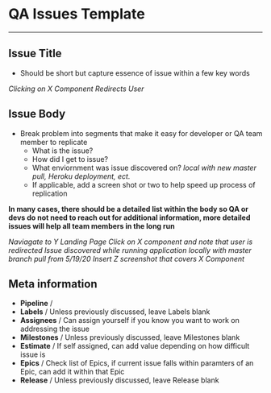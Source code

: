 # QA Issues Template

---

## Issue Title

- Should be short but capture essence of issue within a few key words

_Clicking on X Component Redirects User_

## Issue Body

- Break problem into segments that make it easy for developer or QA team member to replicate
  - What is the issue?
  - How did I get to issue?
  - What enviornment was issue discovered on?
    _local with new master pull, Heroku deployment, ect._
  - If applicable, add a screen shot or two to help speed up process of replication

**In many cases, there should be a detailed list within the body so QA or devs do not need to reach out for additional information, more detailed issues will help all team members in the long run**

_Naviagate to Y Landing Page_
_Click on X component and note that user is redirected_
_Issue discovered while running application locally with master branch pull from 5/19/20_
_Insert Z screenshot that covers X Component_

## Meta information

- **Pipeline** /
- **Labels** / Unless previously discussed, leave Labels blank
- **Assignees** / Can assign yourself if you know you want to work on addressing the issue
- **Milestones** / Unless previously discussed, leave Milestones blank
- **Estimate** / If self assigned, can add value depending on how difficult issue is
- **Epics** / Check list of Epics, if current issue falls within paramters of an Epic, can add it within that Epic
- **Release** / Unless previously discussed, leave Release blank
